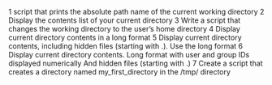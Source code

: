 1 script that prints the absolute path name of the current working directory
2 Display the contents list of your current directory
3 Write a script that changes the working directory to the user’s home directory
4 Display current directory contents in a long format
5 Display current directory contents, including hidden files (starting with .). Use the long format
6 Display current directory contents.
Long format
with user and group IDs displayed numerically
And hidden files (starting with .)
7 Create a script that creates a directory named my_first_directory in the /tmp/ directory
